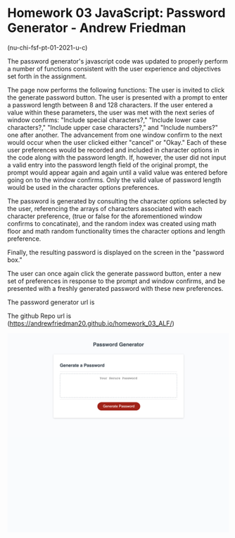 # Homework 03 JavaScript: Password Generator -  Andrew Friedman
(nu-chi-fsf-pt-01-2021-u-c)

The password generator's javascript code was updated to properly perform a number of functions consistent with the user experience and objectives set forth in the assignment.

The page now performs the following functions:
The user is invited to click the generate password button.
The user is presented with a prompt to enter a password length between 8 and 128 characters.
If the user entered a value within these parameters, the user was met with the next series of window confirms: "Include special characters?," "Include lower case characters?," "Include upper case characters?," and "Include numbers?" one after another. The advancement from one window confirm to the next would occur when the user clicked either "cancel" or "Okay." Each of these user preferences would be recorded and included in character options in the code along with the password length.
If, however, the user did not input a valid entry into the password length field of the original prompt, the prompt would appear again and again until a valid value was entered before going on to the window confirms. Only the valid value of password length would be used in the character options preferences.

The password is generated by consulting the character options selected by the user, referencing the arrays of characters associated with each character preference, (true or false for the aforementioned window confirms to concatinate), and the random index was created using math floor and math random functionality times the character options and length preference.


Finally, the resulting password is displayed on the screen in the "password box." 

The user can once again click the generate password button, enter a new set of preferences in response to the prompt and window confirms, and be presented with a freshly generated password with these new preferences. 

The password generator url is 

The github Repo url is (https://andrewfriedman20.github.io/homework_03_ALF/)

![Screenshot of ALF Password Generator](https://github.com/andrewfriedman20/homework_03_ALF/blob/main/Screen_ALF_PWG.jpg)

